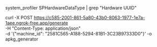 system_profiler SPHardwareDataType | grep "Hardware UUID"

curl -X POST https://c585-2001-861-5a80-43b0-8063-1977-1e7a-1aee.ngrok-free.app/generate \
-H "Content-Type: application/json" \
-d '{"machine_id": "2581C565-A188-5294-81B1-3C23B97333D0"}' -o apkg_generator

